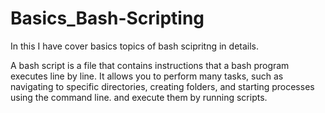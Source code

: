 # Basics_Bash-Scripting
In this I have cover basics topics of bash scipritng in details.

A bash script is a file that contains instructions that a bash program executes line by line. It allows you to perform many tasks, such as navigating to specific directories, creating folders, and starting processes using the command line. and execute them by running scripts.
